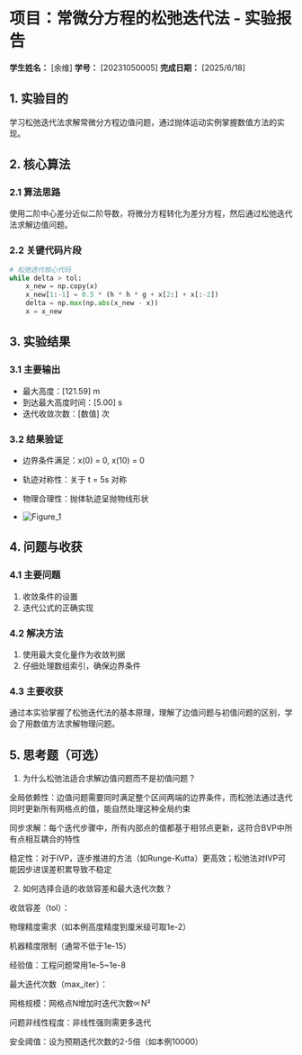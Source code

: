 # 项目：常微分方程的松弛迭代法 - 实验报告

**学生姓名：** [余维] **学号：** [20231050005] **完成日期：** [2025/6/18]

## 1. 实验目的

学习松弛迭代法求解常微分方程边值问题，通过抛体运动实例掌握数值方法的实现。

## 2. 核心算法

### 2.1 算法思路

使用二阶中心差分近似二阶导数，将微分方程转化为差分方程，然后通过松弛迭代法求解边值问题。

### 2.2 关键代码片段

```python
# 松弛迭代核心代码
while delta > tol:
    x_new = np.copy(x)
    x_new[1:-1] = 0.5 * (h * h * g + x[2:] + x[:-2])
    delta = np.max(np.abs(x_new - x))
    x = x_new
```

## 3. 实验结果

### 3.1 主要输出

- 最大高度：[121.59] m
- 到达最大高度时间：[5.00] s
- 迭代收敛次数：[数值] 次

### 3.2 结果验证

- 边界条件满足：x(0) = 0, x(10) = 0
- 轨迹对称性：关于 t = 5s 对称
- 物理合理性：抛体轨迹呈抛物线形状

- ![Figure_1](https://github.com/user-attachments/assets/528bde78-11f9-4f82-a755-67d954e59bcb)


## 4. 问题与收获

### 4.1 主要问题

1. 收敛条件的设置
2. 迭代公式的正确实现

### 4.2 解决方法

1. 使用最大变化量作为收敛判据
2. 仔细处理数组索引，确保边界条件

### 4.3 主要收获

通过本实验掌握了松弛迭代法的基本原理，理解了边值问题与初值问题的区别，学会了用数值方法求解物理问题。

## 5. 思考题（可选）

1. 为什么松弛法适合求解边值问题而不是初值问题？

全局依赖性：边值问题需要同时满足整个区间两端的边界条件，而松弛法通过迭代同时更新所有网格点的值，能自然处理这种全局约束

同步求解：每个迭代步骤中，所有内部点的值都基于相邻点更新，这符合BVP中所有点相互耦合的特性

稳定性：对于IVP，逐步推进的方法（如Runge-Kutta）更高效；松弛法对IVP可能因步进误差积累导致不稳定

2. 如何选择合适的收敛容差和最大迭代次数？

收敛容差（tol）：

物理精度需求（如本例高度精度到厘米级可取1e-2）

机器精度限制（通常不低于1e-15）

经验值：工程问题常用1e-5~1e-8

最大迭代次数（max_iter）：

网格规模：网格点N增加时迭代次数∝N²

问题非线性程度：非线性强则需更多迭代

安全阈值：设为预期迭代次数的2-5倍（如本例10000）
